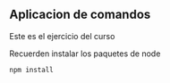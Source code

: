 ## Aplicacion de comandos

Este es el ejercicio del curso


Recuerden instalar los paquetes de node

```
npm install
```
